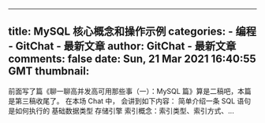 
---
title: MySQL 核心概念和操作示例
categories: 
    - 编程
    - GitChat - 最新文章
author: GitChat - 最新文章
comments: false
date: Sun, 21 Mar 2021 16:40:55 GMT
thumbnail: 
---

<div>   
<p>前面写了篇《聊一聊高并发高可用那些事（一）：MySQL 篇》算是二稿吧，本篇是第三稿收尾了。  在本场 Chat 中， 会讲到如下内容：  简单介绍一条 SQL 语句是如何执行的 基础数据类型 存储引擎 索引概念：索引类型、索引方式、...</p>  
</div>
            
